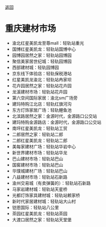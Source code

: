 [返回](../zx.md)

# 重庆建材市场

* 渝北红星美凯龙至尊mall：轻轨站重光
* 国博红星美凯龙：轻轨站国博中心
* 园博园居然之家：轻轨站园博园
* 聚信美家居世纪城：轻轨园博园
* 西部建材城：轻轨园博园
* 京东线下体验店：轻轨保税港站
* 红星美凯龙渝北：轻轨站冉家坝
* 花卉园居然之家：轻轨站花卉园
* 龙溪建材市场：轻轨站花卉园
* 第六空间国际家居：渝北sm广场旁
* 建玛特购江北店：轻轨红旗河沟
* 东方灯饰家居广场：轻轨鲤鱼池
* 北滨路居然之家：金源时代，金源路口公交站
* 建玛特购金源路店：金源时代，金源路口公交站
* 南坪红星美凯龙：轻轨站工贸
* 二郎居然之家：轻轨站二郎
* 二郎红星美凯龙：轻轨站二郎
* 美每家建材广场：轻轨站华岩中心
* 新世界建材市场：轻轨站华龙
* 巴山建材市场：轻轨站巴山
* 国窖建材市场：轻轨站巴山
* 华璞城建材广场：轻轨站巴山
* 八益建材市场：轻轨站石新路
* 渝州交易城（有卖弹簧的）：轻轨站石新路
* 马家岩建材城：轻轨站天星桥
* 光都灯饰家具建材城：轻轨站赖家桥
* 新时代家居建材城：轻轨站大山村
* 铠恩国际：轻轨站八公里
* 茶园红星美凯龙：轻轨站茶园
* 大渡口居然之家：轻轨站天堂堡
